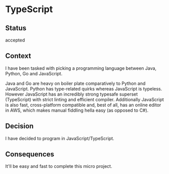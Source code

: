 # TypeScript

## Status

accepted

## Context

I have been tasked with picking a programming language between Java, Python, Go and JavaScript.

Java and Go are heavy on boiler plate comparatively to Python and JavaScript.
Python has type-related quirks whereas JavaScript is typeless.
However JavaScript has an incredibly strong typesafe superset (TypeScript) with strict linting and efficient compiler. Additionally JavaScript is also fast, cross-platform compatible and, best of all, has an online editor in AWS, which makes manual fiddling hella easy (as opposed to C#).

## Decision

I have decided to program in JavaScript/TypeScript.

## Consequences

It'll be easy and fast to complete this micro project.
